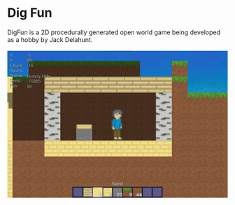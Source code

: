# Dig Fun
DigFun is a 2D procedurally generated open world game being developed as a hobby by Jack Delahunt.
<br>
<br>
![Game Fun](screenshot.jpg)


